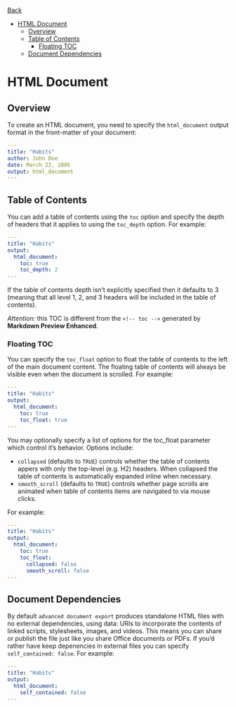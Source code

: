 [Back](/docs/advanced-export.md)

<!-- toc orderedList:0 -->

* [HTML Document](#html-document)
	* [Overview](#overview)
	* [Table of Contents](#table-of-contents)
		* [Floating TOC](#floating-toc)
	* [Document Dependencies](#document-dependencies)

<!-- tocstop -->

# HTML Document
## Overview
To create an HTML document, you need to specify the `html_document` output format in the front-matter of your document:  
```yaml
---
title: "Habits"
author: John Doe
date: March 22, 2005
output: html_document
---
```

## Table of Contents
You can add a table of contents using the `toc` option and specify the depth of headers that it applies to using the `toc_depth` option. For example:
```yaml
---
title: "Habits"
output:
  html_document:
    toc: true
    toc_depth: 2
---
```  
If the table of contents depth isn’t explicitly specified then it defaults to 3 (meaning that all level 1, 2, and 3 headers will be included in the table of contents).  

*Attention:* this TOC is different from the `<!-- toc -->` generated by **Markdown Preview Enhanced**.  

### Floating TOC  
You can specify the `toc_float` option to float the table of contents to the left of the main document content. The floating table of contents will always be visible even when the document is scrolled. For example:
```yaml
---
title: "Habits"
output:
  html_document:
    toc: true
    toc_float: true
---
```  
You may optionally specify a list of options for the toc_float parameter which control it’s behavior. Options include:  
* `collapsed` (defaults to `TRUE`) controls whether the table of contents appers with only the top-level (e.g. H2) headers. When collapsed the table of contents is automatically expanded inline when necessary.
* `smooth_scroll` (defaults to `TRUE`) controls whether page scrolls are animated when table of contents items are navigated to via mouse clicks.  

For example:  
```yaml
---
title: "Habits"
output:
  html_document:
    toc: true
    toc_float:
      collapsed: false
      smooth_scroll: false
---
```

## Document Dependencies
By default `advanced document export` produces standalone HTML files with no external dependencies, using data: URIs to incorporate the contents of linked scripts, stylesheets, images, and videos. This means you can share or publish the file just like you share Office documents or PDFs. If you’d rather have keep depenencies in external files you can specify `self_contained: false`. For example:  
```yaml
---
title: "Habits"
output:
  html_document:
    self_contained: false
---
```
